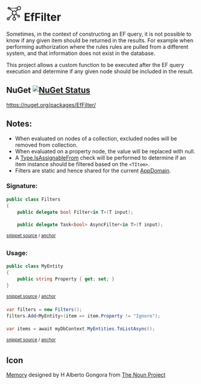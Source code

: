 <!--
GENERATED FILE - DO NOT EDIT
This file was generated by [MarkdownSnippets](https://github.com/SimonCropp/MarkdownSnippets).
Source File: /readme.source.md
To change this file edit the source file and then run MarkdownSnippets.
-->

# <img src="/src/icon.png" height="40px"> EfFilter

Sometimes, in the context of constructing an EF query, it is not possible to know if any given item should be returned in the results. For example when performing authorization where the rules rules are pulled from a different system, and that information does not exist in the database.

This project allows a custom function to be executed after the EF query execution and determine if any given node should be included in the result.


## NuGet [![NuGet Status](http://img.shields.io/nuget/v/EfFilter.svg?longCache=true&style=flat)](https://www.nuget.org/packages/EfFilter/)

https://nuget.org/packages/EfFilter/


## Notes:

 * When evaluated on nodes of a collection, excluded nodes will be removed from collection.
 * When evaluated on a property node, the value will be replaced with null.
 * A [Type.IsAssignableFrom](https://docs.microsoft.com/en-us/dotnet/api/system.type.isassignablefrom) check will be performed to determine if an item instance should be filtered based on the `<TItem>`.
 * Filters are static and hence shared for the current [AppDomain](https://docs.microsoft.com/en-us/dotnet/api/system.appdomain).


### Signature:

<!-- snippet: GlobalFiltersSignature -->
<a id='snippet-globalfilterssignature'/></a>
```cs
public class Filters
{
    public delegate bool Filter<in T>(T input);

    public delegate Task<bool> AsyncFilter<in T>(T input);
```
<sup>[snippet source](/src/EfResultFilter/Filters.cs#L8-L16) / [anchor](#snippet-globalfilterssignature)</sup>
<!-- endsnippet -->


### Usage:

<!-- snippet: add-filter -->
<a id='snippet-add-filter'/></a>
```cs
public class MyEntity
{
    public string Property { get; set; }
}
```
<sup>[snippet source](/src/Tests/GlobalFilterSnippets.cs#L9-L16) / [anchor](#snippet-add-filter)</sup>
<a id='snippet-add-filter-1'/></a>
```cs
var filters = new Filters();
filters.Add<MyEntity>(item => item.Property != "Ignore");

var items = await myDbContext.MyEntities.ToListAsync();
```
<sup>[snippet source](/src/Tests/GlobalFilterSnippets.cs#L20-L27) / [anchor](#snippet-add-filter-1)</sup>
<!-- endsnippet -->


## Icon

[Memory](https://thenounproject.com/term/database/1631008/) designed by H Alberto Gongora from [The Noun Project](https://thenounproject.com)
